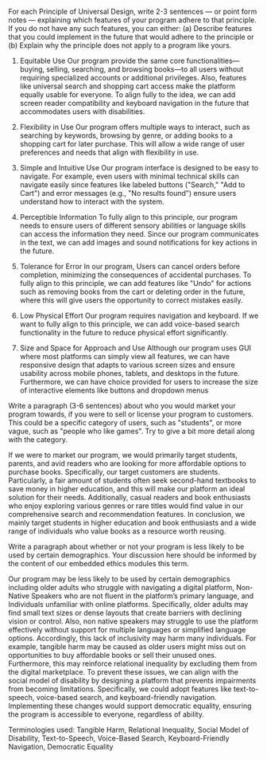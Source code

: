 For each Principle of Universal Design, write 2-3 sentences — or point form notes — explaining which features of your program adhere to that principle. If you do not have any such features, you can either:
(a) Describe features that you could implement in the future that would adhere to the principle or
(b) Explain why the principle does not apply to a program like yours.

1. Equitable Use
Our program provide the same core functionalities—buying, selling, searching, and browsing books—to all users without requiring specialized accounts or additional privileges. Also, features like universal search and shopping cart access make the platform equally usable for everyone. To align fully to the idea, we can add screen reader compatibility and keyboard navigation in the future that accommodates users with disabilities.

2. Flexibility in Use
Our program offers multiple ways to interact, such as searching by keywords, browsing by genre, or adding books to a shopping cart for later purchase. This will allow a wide range of user preferences and needs that align with flexibility in use. 

3. Simple and Intuitive Use
Our program interface is designed to be easy to navigate. For example, even users with minimal technical skills can navigate easily since features like labeled buttons ("Search," "Add to Cart") and error messages (e.g., "No results found") ensure users understand how to interact with the system.

4. Perceptible Information
To fully align to this principle, our program needs to ensure users of different sensory abilities or language skills can access the information they need. Since our program communicates in the text, we can add images and sound notifications for key actions in the future.


5. Tolerance for Error
In our program, Users can cancel orders before completion, minimizing the consequences of accidental purchases. To fully align to this principle, we can add features like "Undo" for actions such as removing books from the cart or deleting order in the future, where this will give users the opportunity to correct mistakes easily.

6. Low Physical Effort
Our program requires navigation and keyboard. If we want to fully align to this principle, we can add  voice-based search functionality in the future to reduce physical effort significantly.




7. Size and Space for Approach and Use
Although our program uses GUI where most platforms can simply view all features, we can have responsive design that adapts to various screen sizes and ensure usability across mobile phones, tablets, and desktops in the future. Furthermore, we can have choice provided for users to increase the size of interactive elements like buttons and dropdown menus 



Write a paragraph (3-6 sentences) about who you would market your program towards, if you were to sell or license your program to customers. This could be a specific category of users, such as "students", or more vague, such as "people who like games". Try to give a bit more detail along with the category.

If we were to market our program, we would primarily target students, parents, and avid readers who are looking for more affordable options to purchase books. Specifically, our target customers are students. Particularly, a fair amount of students often seek second-hand textbooks to save money in higher education, and this will make our platform an ideal solution for their needs. Additionally, casual readers and book enthusiasts who enjoy exploring various genres or rare titles would find value in our comprehensive search and recommendation features. In conclusion, we mainly target students in higher education and book enthusiasts and a wide range of individuals who value books as a resource worth reusing. 

Write a paragraph about whether or not your program is less likely to be used by certain demographics. Your discussion here should be informed by the content of our embedded ethics modules this term.

Our program may be less likely to be used by certain demographics including older adults who struggle with navigating a digital platform, Non-Native Speakers who are not fluent in the platform’s primary language, and Individuals unfamiliar with online platforms. Specifically, older adults may find small text sizes or dense layouts that create barriers with declining vision or control. Also, non native speakers may struggle to use the platform effectively without support for multiple languages or simplified language options. Accordingly, this lack of inclusivity may harm many individuals. For example, tangible harm may be caused as older users might miss out on opportunities to buy affordable books or sell their unused ones. Furthermore, this may reinforce relational inequality by excluding them from the digital marketplace. To prevent these issues, we can align with the social model of disability by designing a platform that prevents impairments from becoming limitations. Specifically, we could adopt features like text-to-speech, voice-based search, and keyboard-friendly navigation. Implementing these changes would support democratic equality, ensuring the program is accessible to everyone, regardless of ability. 

Terminologies used: Tangible Harm, Relational Inequality, Social Model of Disability, Text-to-Speech, Voice-Based Search, Keyboard-Friendly Navigation, Democratic Equality
